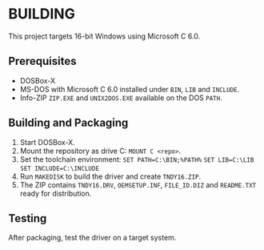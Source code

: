 # BUILDING

This project targets 16-bit Windows using Microsoft C 6.0.

## Prerequisites

- DOSBox-X
- MS-DOS with Microsoft C 6.0 installed under `BIN`, `LIB` and `INCLUDE`.
- Info-ZIP `ZIP.EXE` and `UNIX2DOS.EXE` available on the DOS `PATH`.

## Building and Packaging

1. Start DOSBox-X.
2. Mount the repository as drive C: `MOUNT C <repo>`.
3. Set the toolchain environment:
   ``SET PATH=C:\BIN;%PATH%``
   ``SET LIB=C:\LIB``
   ``SET INCLUDE=C:\INCLUDE``
4. Run `MAKEDISK` to build the driver and create `TNDY16.ZIP`.
5. The ZIP contains `TNDY16.DRV`, `OEMSETUP.INF`,
   `FILE_ID.DIZ` and `README.TXT` ready for distribution.

## Testing

After packaging, test the driver on a target system.
